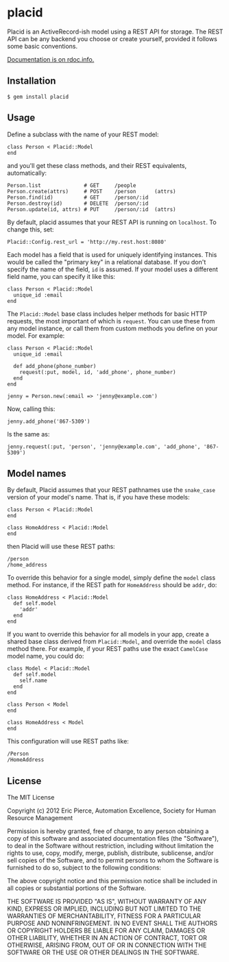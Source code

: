 placid
======

Placid is an ActiveRecord-ish model using a REST API for storage. The REST API
can be any backend you choose or create yourself, provided it follows some basic
conventions.

[Documentation is on rdoc.info.](http://rdoc.info/github/a-e/placid/master/frames)


Installation
------------

    $ gem install placid

Usage
-----

Define a subclass with the name of your REST model:

    class Person < Placid::Model
    end

and you'll get these class methods, and their REST equivalents, automatically:

    Person.list              # GET     /people
    Person.create(attrs)     # POST    /person      (attrs)
    Person.find(id)          # GET     /person/:id
    Person.destroy(id)       # DELETE  /person/:id
    Person.update(id, attrs) # PUT     /person/:id  (attrs)

By default, placid assumes that your REST API is running on `localhost`. To
change this, set:

    Placid::Config.rest_url = 'http://my.rest.host:8080'

Each model has a field that is used for uniquely identifying instances. This
would be called the "primary key" in a relational database. If you don't
specify the name of the field, `id` is assumed. If your model uses a
different field name, you can specify it like this:

    class Person < Placid::Model
      unique_id :email
    end

The `Placid::Model` base class includes helper methods for basic HTTP requests,
the most important of which is `request`. You can use these from any model
instance, or call them from custom methods you define on your model. For
example:

    class Person < Placid::Model
      unique_id :email

      def add_phone(phone_number)
        request(:put, model, id, 'add_phone', phone_number)
      end
    end

    jenny = Person.new(:email => 'jenny@example.com')

Now, calling this:

    jenny.add_phone('867-5309')

Is the same as:

    jenny.request(:put, 'person', 'jenny@example.com', 'add_phone', '867-5309')


Model names
-----------

By default, Placid assumes that your REST pathnames use the `snake_case`
version of your model's name. That is, if you have these models:

    class Person < Placid::Model
    end

    class HomeAddress < Placid::Model
    end

then Placid will use these REST paths:

    /person
    /home_address

To override this behavior for a single model, simply define the `model` class
method. For instance, if the REST path for `HomeAddress` should be `addr`, do:

    class HomeAddress < Placid::Model
      def self.model
        'addr'
      end
    end

If you want to override this behavior for all models in your app, create a
shared base class derived from `Placid::Model`, and override the `model` class
method there. For example, if your REST paths use the exact `CamelCase` model
name, you could do:

    class Model < Placid::Model
      def self.model
        self.name
      end
    end

    class Person < Model
    end

    class HomeAddress < Model
    end

This configuration will use REST paths like:

    /Person
    /HomeAddress


License
-------

The MIT License

Copyright (c) 2012 Eric Pierce, Automation Excellence, Society for Human
Resource Management

Permission is hereby granted, free of charge, to any person obtaining
a copy of this software and associated documentation files (the
"Software"), to deal in the Software without restriction, including
without limitation the rights to use, copy, modify, merge, publish,
distribute, sublicense, and/or sell copies of the Software, and to
permit persons to whom the Software is furnished to do so, subject to
the following conditions:

The above copyright notice and this permission notice shall be
included in all copies or substantial portions of the Software.

THE SOFTWARE IS PROVIDED "AS IS", WITHOUT WARRANTY OF ANY KIND,
EXPRESS OR IMPLIED, INCLUDING BUT NOT LIMITED TO THE WARRANTIES OF
MERCHANTABILITY, FITNESS FOR A PARTICULAR PURPOSE AND
NONINFRINGEMENT. IN NO EVENT SHALL THE AUTHORS OR COPYRIGHT HOLDERS BE
LIABLE FOR ANY CLAIM, DAMAGES OR OTHER LIABILITY, WHETHER IN AN ACTION
OF CONTRACT, TORT OR OTHERWISE, ARISING FROM, OUT OF OR IN CONNECTION
WITH THE SOFTWARE OR THE USE OR OTHER DEALINGS IN THE SOFTWARE.


